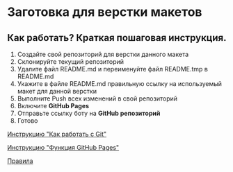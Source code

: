 # Заготовка для верстки макетов

## Как работать? Краткая пошаговая инструкция.
1. Создайте свой репозиторий для верстки данного макета
2. Склонируйте текущий репозиторий
3. Удалите файл README.md и переименуйте файл README.tmp в README.md
4. Укажите в файле README.md правильную ссылку на используемый макет для данной верстки
5. Выполните Push всех изменений в свой репозиторий
6. Включите **GitHub Pages**
7. Отправьте ссылку боту на **GitHub репозиторий** 
8. Готово

[Инструкцию "Как работать с Git"](https://figmatohtml.notion.site/Git-4f6201ace2ae4f109cc3ec74feb1961b)  

[Инструкцию "Функция GitHub Pages"](https://figmatohtml.notion.site/GitHub-Pages-6266e77074274a728ace3bb60b355986)  

[Правила](https://figmatohtml.notion.site/7d3e52a516734f99935b08c56d3d7d50)
